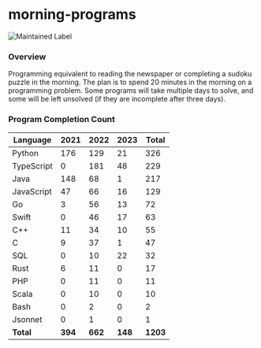 # morning-programs

![Maintained Label](https://img.shields.io/badge/Maintained-Partially-yellow?style=for-the-badge)

### Overview

Programming equivalent to reading the newspaper or completing a sudoku puzzle in the morning.  The plan is to spend 20 
minutes in the morning on a programming problem.  Some programs will take multiple days to solve, and some will be left 
unsolved (if they are incomplete after three days).

### Program Completion Count

| Language   | 2021    | 2022    | 2023    | Total    |
|------------|---------|---------|---------|----------|
| Python     | 176     | 129     | 21      | 326      |
| TypeScript | 0       | 181     | 48      | 229      |
| Java       | 148     | 68      | 1       | 217      |
| JavaScript | 47      | 66      | 16      | 129      |
| Go         | 3       | 56      | 13      | 72       |
| Swift      | 0       | 46      | 17      | 63       |
| C++        | 11      | 34      | 10      | 55       |
| C          | 9       | 37      | 1       | 47       |
| SQL        | 0       | 10      | 22      | 32       |
| Rust       | 6       | 11      | 0       | 17       |
| PHP        | 0       | 11      | 0       | 11       |
| Scala      | 0       | 10      | 0       | 10       |
| Bash       | 0       | 2       | 0       | 2        |
| Jsonnet    | 0       | 1       | 0       | 1        |
| **Total**  | **394** | **662** | **148** | **1203** |
